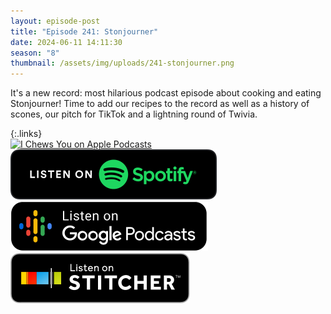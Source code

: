 ```yaml
---
layout: episode-post
title: "Episode 241: Stonjourner"
date: 2024-06-11 14:11:30
season: "8"
thumbnail: /assets/img/uploads/241-stonjourner.png
---
```

It's a new record: most hilarious podcast episode about cooking and eating Stonjourner! Time to add our recipes to the record as well as a history of scones, our pitch for TikTok and a lightning round of Twivia.

{:.links}  
[![I Chews You on Apple Podcasts](https://linkmaker.itunes.apple.com/en-us/badge-lrg.svg?releaseDate=2019-04-16T00:00:00Z&kind=podcast&bubble=podcasts)](https://podcasts.apple.com/us/podcast/241-stonjourner/id1455409177?i=1000659408537)  [![I Chews You on Spotify](/assets/img/uploads/spotify-badge-button.svg)](https://open.spotify.com/episode/3DbXL638WKQXWMBKrQzGcJ?si=VIgFWNCySb2QBFlc_YJKlw)  [![I Chews You on Google Podcasts](/assets/img/uploads/google-podcasts-badge-button.svg)](undefined)  [![I Chews You on Stitcher](/assets/img/uploads/stitcher-badge-button.svg)](undefined)